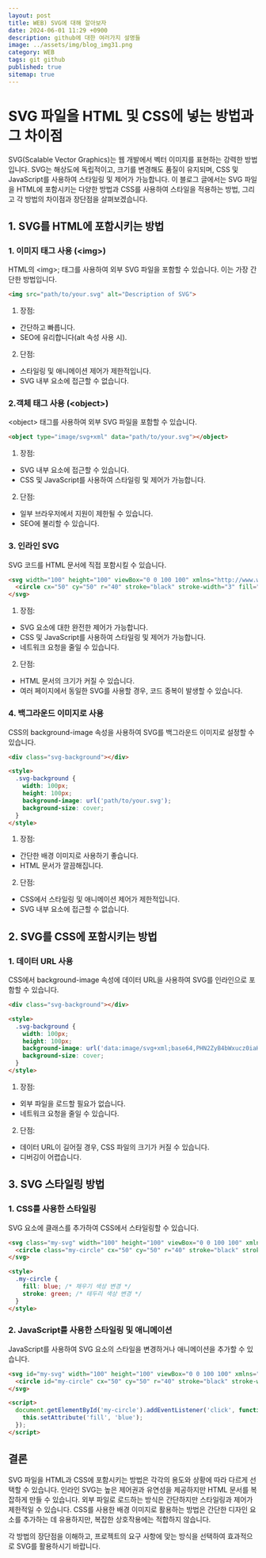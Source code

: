 ```yaml
---
layout: post
title: WEB) SVG에 대해 알아보자
date: 2024-06-01 11:29 +0900
description: github에 대한 여러가지 설명들
image: ../assets/img/blog_img31.png
category: WEB
tags: git github
published: true
sitemap: true
---
```


# SVG 파일을 HTML 및 CSS에 넣는 방법과 그 차이점
SVG(Scalable Vector Graphics)는 웹 개발에서 벡터 이미지를 표현하는 강력한 방법입니다. SVG는 해상도에 독립적이고, 크기를 변경해도 품질이 유지되며, CSS 및 JavaScript를 사용하여 스타일링 및 제어가 가능합니다. 이 블로그 글에서는 SVG 파일을 HTML에 포함시키는 다양한 방법과 CSS를 사용하여 스타일을 적용하는 방법, 그리고 각 방법의 차이점과 장단점을 살펴보겠습니다.

## 1. SVG를 HTML에 포함시키는 방법

### 1. 이미지 태그 사용 (&lt;img&gt;)
HTML의 &lt;img&gt;; 태그를 사용하여 외부 SVG 파일을 포함할 수 있습니다. 이는 가장 간단한 방법입니다.

````html
<img src="path/to/your.svg" alt="Description of SVG">
````

1) 장점:

- 간단하고 빠릅니다.
- SEO에 유리합니다(alt 속성 사용 시).

2) 단점:

- 스타일링 및 애니메이션 제어가 제한적입니다.
- SVG 내부 요소에 접근할 수 없습니다.

### 2.객체 태그 사용 (&lt;object&gt;)
&lt;object&gt; 태그를 사용하여 외부 SVG 파일을 포함할 수 있습니다.

````html
<object type="image/svg+xml" data="path/to/your.svg"></object>
````

1) 장점:

- SVG 내부 요소에 접근할 수 있습니다.
- CSS 및 JavaScript를 사용하여 스타일링 및 제어가 가능합니다.

2) 단점:

- 일부 브라우저에서 지원이 제한될 수 있습니다.
- SEO에 불리할 수 있습니다.

### 3. 인라인 SVG
SVG 코드를 HTML 문서에 직접 포함시킬 수 있습니다.

````html
<svg width="100" height="100" viewBox="0 0 100 100" xmlns="http://www.w3.org/2000/svg">
  <circle cx="50" cy="50" r="40" stroke="black" stroke-width="3" fill="red" />
</svg>
````

1) 장점:

- SVG 요소에 대한 완전한 제어가 가능합니다.
- CSS 및 JavaScript를 사용하여 스타일링 및 제어가 가능합니다.
- 네트워크 요청을 줄일 수 있습니다.

2) 단점:

- HTML 문서의 크기가 커질 수 있습니다.
- 여러 페이지에서 동일한 SVG를 사용할 경우, 코드 중복이 발생할 수 있습니다.

### 4. 백그라운드 이미지로 사용
CSS의 background-image 속성을 사용하여 SVG를 백그라운드 이미지로 설정할 수 있습니다.

````html
<div class="svg-background"></div>

<style>
  .svg-background {
    width: 100px;
    height: 100px;
    background-image: url('path/to/your.svg');
    background-size: cover;
  }
</style>
````

1) 장점:

- 간단한 배경 이미지로 사용하기 좋습니다.
- HTML 문서가 깔끔해집니다.

2) 단점:

- CSS에서 스타일링 및 애니메이션 제어가 제한적입니다.
- SVG 내부 요소에 접근할 수 없습니다.


## 2. SVG를 CSS에 포함시키는 방법

### 1. 데이터 URL 사용
CSS에서 background-image 속성에 데이터 URL을 사용하여 SVG를 인라인으로 포함할 수 있습니다.

````html
<div class="svg-background"></div>

<style>
  .svg-background {
    width: 100px;
    height: 100px;
    background-image: url('data:image/svg+xml;base64,PHN2ZyB4bWxucz0iaHR0cDovL3d3dy53My5vcmcvMjAwMC9zdmciIHdpZHRoPSIxMDAiIGhlaWdodD0iMTAwIj48Y2lyY2xlIGN4PSI1MCIgY3k9IjUwIiByPSI0MCIgc3Ryb2tlPSJibGFjayIgc3Ryb2tlLXdpZHRoPSIzIiBmaWxsPSJyZWQiIC8+PC9zdmc+');
    background-size: cover;
  }
</style>
````

1) 장점:

- 외부 파일을 로드할 필요가 없습니다.
- 네트워크 요청을 줄일 수 있습니다.

2) 단점:

- 데이터 URL이 길어질 경우, CSS 파일의 크기가 커질 수 있습니다.
- 디버깅이 어렵습니다.

## 3. SVG 스타일링 방법

### 1. CSS를 사용한 스타일링
SVG 요소에 클래스를 추가하여 CSS에서 스타일링할 수 있습니다.

````html
<svg class="my-svg" width="100" height="100" viewBox="0 0 100 100" xmlns="http://www.w3.org/2000/svg">
  <circle class="my-circle" cx="50" cy="50" r="40" stroke="black" stroke-width="3" fill="red" />
</svg>

<style>
  .my-circle {
    fill: blue; /* 채우기 색상 변경 */
    stroke: green; /* 테두리 색상 변경 */
  }
</style>
````

### 2. JavaScript를 사용한 스타일링 및 애니메이션
JavaScript를 사용하여 SVG 요소의 스타일을 변경하거나 애니메이션을 추가할 수 있습니다.

````html
<svg id="my-svg" width="100" height="100" viewBox="0 0 100 100" xmlns="http://www.w3.org/2000/svg">
  <circle id="my-circle" cx="50" cy="50" r="40" stroke="black" stroke-width="3" fill="red" />
</svg>

<script>
  document.getElementById('my-circle').addEventListener('click', function() {
    this.setAttribute('fill', 'blue');
  });
</script>
````

## 결론
SVG 파일을 HTML과 CSS에 포함시키는 방법은 각각의 용도와 상황에 따라 다르게 선택할 수 있습니다. 인라인 SVG는 높은 제어권과 유연성을 제공하지만 HTML 문서를 복잡하게 만들 수 있습니다. 외부 파일로 로드하는 방식은 간단하지만 스타일링과 제어가 제한적일 수 있습니다. CSS를 사용한 배경 이미지로 활용하는 방법은 간단한 디자인 요소를 추가하는 데 유용하지만, 복잡한 상호작용에는 적합하지 않습니다.     
      
각 방법의 장단점을 이해하고, 프로젝트의 요구 사항에 맞는 방식을 선택하여 효과적으로 SVG를 활용하시기 바랍니다.     